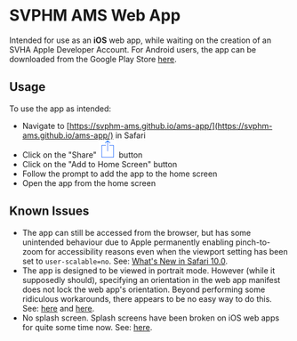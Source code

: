 # SVPHM AMS Web App

Intended for use as an **iOS** web app, while waiting on the creation of an SVHA Apple Developer Account. For Android users, the app can be downloaded from the Google Play Store [here](https://play.google.com/store/apps/details?id=com.adrianwong.svphm.ams_app).

## Usage
To use the app as intended:
* Navigate to [https://svphm-ams.github.io/ams-app/](https://svphm-ams.github.io/ams-app/) in Safari
* Click on the "Share" <img src="share-button.png"> button
* Click on the "Add to Home Screen" button
* Follow the prompt to add the app to the home screen
* Open the app from the home screen

## Known Issues
* The app can still be accessed from the browser, but has some unintended behaviour due to Apple permanently enabling pinch-to-zoom for accessibility reasons even when the viewport setting has been set to `user-scalable=no`. See: [What's New in Safari 10.0](https://developer.apple.com/library/content/releasenotes/General/WhatsNewInSafari/Articles/Safari_10_0.html).
* The app is designed to be viewed in portrait mode. However (while it supposedly should), specifying an orientation in the web app manifest does not lock the web app's orientation. Beyond performing some ridiculous workarounds, there appears to be no easy way to do this. See: [here](https://stackoverflow.com/questions/5298467/prevent-orientation-change-in-ios-safari) and [here](https://developer.mozilla.org/en-US/docs/Web/API/Screen/lockOrientation#Browser_compatibility).
* No splash screen. Splash screens have been broken on iOS web apps for quite some time now. See: [here](https://forums.developer.apple.com/thread/23924).
